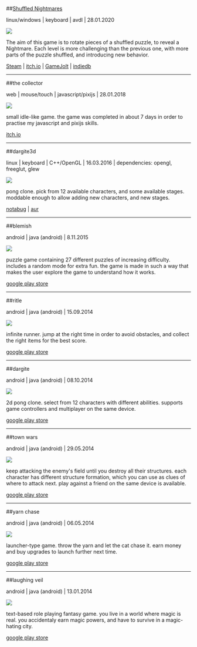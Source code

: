 ##[Shuffled Nightmares](shuffled_nightmares.html)

linux/windows | keyboard | avdl | 28.01.2020

<img id="icon" src="@DIR_IMAGES@icon_shuffled-nightmares.png"/>

The aim of this game is to rotate pieces of a shuffled puzzle, to reveal a Nightmare. Each level is more challenging than the previous one, with more parts of the puzzle shuffled, and introducing new behavior.

[Steam](https://store.steampowered.com/app/1289510) |
[itch.io](https://darkdimension.itch.io/shuffled-nightmares) |
[GameJolt](https://gamejolt.com/games/shuffled_nightmares/484001) |
[indiedb](https://www.indiedb.com/games/shuffled-nightmares)

---
##the collector

web | mouse/touch | javascript/pixijs | 28.01.2018

<img id="icon" src="@DIR_IMAGES@icon_the-collector.png"/>

small idle-like game.
the game was completed in about 7 days in order to practise my javascript and pixijs skills.

[itch.io](https://darkdimension.itch.io/the-collector)

---
##dargite3d

linux | keyboard | C++/OpenGL | 16.03.2016
| dependencies: opengl, freeglut, glew

<img id="icon" src="@DIR_IMAGES@icon_dargite.png"/>

pong clone. pick from 12 available characters, 
and some available stages. moddable enough to allow adding new characters,
and new stages.

[notabug](https://notabug.org/tomtsagk/dargite3d)
| [aur](https://aur.archlinux.org/packages/dargite3d)

---

##blemish

android | java (android) | 8.11.2015

<img id="icon" src="@DIR_IMAGES@icon_blemish.png"/>

puzzle game containing 27 different puzzles of increasing difficulty. 
includes a random mode for extra fun. the game is made in such a way 
that makes the user explore the game to understand how it works.

[google play store](https://play.google.com/store/apps/details?id=com.darkdimension.blemish)

---

##ritle

android | java (android) | 15.09.2014

<img id="icon" src="@DIR_IMAGES@icon_ritle.png"/>

infinite runner. jump at the right time in order to avoid obstacles, and
collect the right items for the best score.

[google play store](https://play.google.com/store/apps/details?id=com.darkdimension.ritle_run)

---

##dargite

android | java (android) | 08.10.2014

<img id="icon" src="@DIR_IMAGES@icon_dargite.png"/>

2d pong clone. select from 12 characters with different abilities. supports game controllers
and multiplayer on the same device.

[google play store](https://play.google.com/store/apps/details?id=com.darkdimension.dargite_new)

---

##town wars

android | java (android) | 29.05.2014

<img id="icon" src="@DIR_IMAGES@icon_town-wars.png"/>

keep attacking the enemy's field until you destroy all their structures.
each character has different structure formation, which you can use as clues of where to attack next.
play against a friend on the same device is available.

[google play store](https://play.google.com/store/apps/details?id=com.darkdimension.town_wars)

---

##yarn chase

android | java (android) | 06.05.2014

<img id="icon" src="@DIR_IMAGES@icon_yarn-chase.png"/>

launcher-type game.
throw the yarn and let the cat chase it.
earn money and buy upgrades to launch further next time.

[google play store](https://play.google.com/store/apps/details?id=com.darkdimension.yarn_chase)

---

##laughing veil

android | java (android) | 13.01.2014

<img id="icon" src="@DIR_IMAGES@icon_laughing-veil.png"/>

text-based role playing fantasy game.
you live in a world where magic is real.
you accidentaly earn magic powers, and have to survive in a magic-hating city.

[google play store](https://play.google.com/store/apps/details?id=com.darkdimension.laughingveil)
